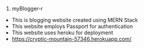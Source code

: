 1. myBlogger-r
 - This is blogging website created using MERN Stack
 - This website employs Passport for authentication
 - This website uses heroku for deployment 
 - https://cryptic-mountain-57346.herokuapp.com/

